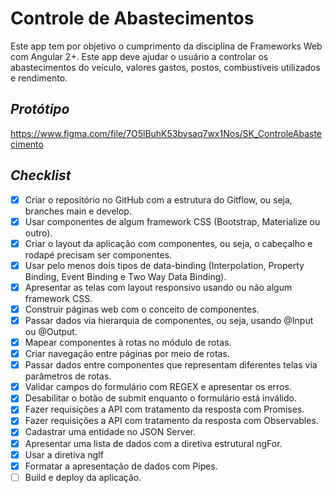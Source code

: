 # Controle de Abastecimentos
Este app tem por objetivo o cumprimento da disciplina de Frameworks Web com Angular 2+.
Este app deve ajudar o usuário a controlar os abastecimentos do veículo, valores gastos, postos, combustíveis utilizados e rendimento.

## *Protótipo*
https://www.figma.com/file/7O5lBuhK53bysaq7wx1Nos/SK_ControleAbastecimento

## *Checklist*
- [X] Criar o repositório no GitHub com a estrutura do Gitflow, ou seja, branches main e develop.
- [X] Usar componentes de algum framework CSS (Bootstrap, Materialize ou outro).
- [X] Criar o layout da aplicação com componentes, ou seja, o cabeçalho e rodapé precisam ser componentes.
- [X] Usar pelo menos dois tipos de data-binding (Interpolation, Property Binding, Event Binding e Two Way Data Binding).
- [X] Apresentar as telas com layout responsivo usando ou não algum framework CSS.
- [X] Construir páginas web com o conceito de componentes. 
- [X] Passar dados via hierarquia de componentes, ou seja, usando @Input ou @Output.
- [X] Mapear componentes à rotas no módulo de rotas.
- [X] Criar navegação entre páginas por meio de rotas.
- [X] Passar dados entre componentes que representam diferentes telas via parâmetros de rotas. 
- [X] Validar campos do formulário com REGEX e apresentar os erros.
- [X] Desabilitar o botão de submit enquanto o formulário está inválido.
- [X] Fazer requisições a API com tratamento da resposta com Promises.
- [X] Fazer requisições a API com tratamento da resposta com Observables.
- [X] Cadastrar uma entidade no JSON Server.
- [X] Apresentar uma lista de dados com a diretiva estrutural ngFor.
- [X] Usar a diretiva ngIf
- [X] Formatar a apresentação de dados com Pipes.
- [ ] Build e deploy da aplicação.

